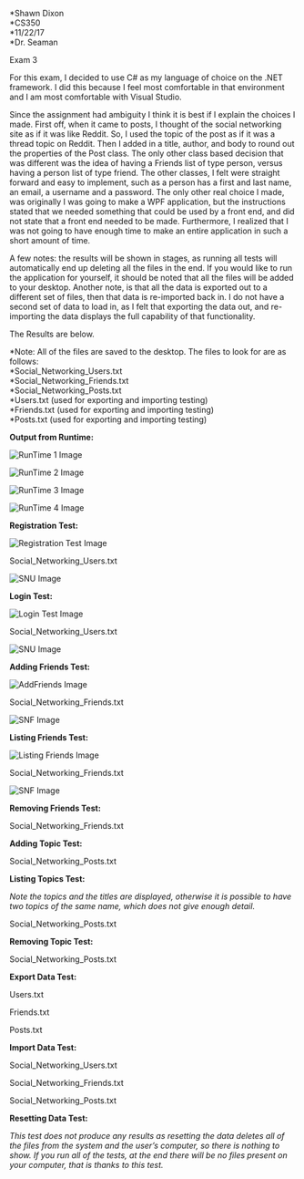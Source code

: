   *Shawn Dixon  
  *CS350  
  *11/22/17  
  *Dr. Seaman  

Exam 3

For this exam, I decided to use C# as my language of choice on the .NET framework. I did this because I feel most comfortable in that environment and I am most comfortable with Visual Studio. 

Since the assignment had ambiguity I think it is best if I explain the choices I made. First off, when it came to posts, I thought of the social networking site as if it was like Reddit. So, I used the topic of the post as if it was a thread topic on Reddit. Then I added in a title, author, and body to round out the properties of the Post class. The only other class based decision that was different was the idea of having a Friends list of type person, versus having a person list of type friend. The other classes, I felt were straight forward and easy to implement, such as a person has a first and last name, an email, a username and a password.
The only other real choice I made, was originally I was going to make a WPF application, but the instructions stated that we needed something that could be used by a front end, and did not state that a front end needed to be made. Furthermore, I realized that I was not going to have enough time to make an entire application in such a short amount of time.

A few notes: the results will be shown in stages, as running all tests will automatically end up deleting all the files in the end. If you would like to run the application for yourself, it should be noted that all the files will be added to your desktop. Another note, is that all the data is exported out to a different set of files, then that data is re-imported back in. I do not have a second set of data to load in, as I felt that exporting the data out, and re-importing the data displays the full capability of that functionality.

The Results are below. 

  *Note: All of the files are saved to the desktop. The files to look for are as follows:  
  *Social_Networking_Users.txt  
  *Social_Networking_Friends.txt  
  *Social_Networking_Posts.txt  
  *Users.txt (used for exporting and importing testing)  
  *Friends.txt (used for exporting and importing testing)  
  *Posts.txt (used for exporting and importing testing)  

**Output from Runtime:**

 ![RunTime 1 Image](https://github.com/UNC-CS350/CS350/blob/master/Exercises/Results/dixo7800/Exam%203/RunTime%201.PNG)
 
 ![RunTime 2 Image](https://github.com/UNC-CS350/CS350/blob/master/Exercises/Results/dixo7800/Exam%203/RunTime%202.PNG)
 
 ![RunTime 3 Image](https://github.com/UNC-CS350/CS350/blob/master/Exercises/Results/dixo7800/Exam%203/RunTime%203.PNG)
 
 ![RunTime 4 Image](https://github.com/UNC-CS350/CS350/blob/master/Exercises/Results/dixo7800/Exam%203/RunTime%204.PNG)
  

**Registration Test:**

![Registration Test Image](https://github.com/UNC-CS350/CS350/blob/master/Exercises/Results/dixo7800/Exam%203/Registration.PNG)

Social_Networking_Users.txt 

![SNU Image](https://github.com/UNC-CS350/CS350/blob/master/Exercises/Results/dixo7800/Exam%203/SNU%20Reg.PNG)

**Login Test:**

![Login Test Image](https://github.com/UNC-CS350/CS350/blob/master/Exercises/Results/dixo7800/Exam%203/Login.PNG)

Social_Networking_Users.txt

![SNU Image](https://github.com/UNC-CS350/CS350/blob/master/Exercises/Results/dixo7800/Exam%203/SNU%20Reg.PNG)
 

**Adding Friends Test:**

![AddFriends Image](https://github.com/UNC-CS350/CS350/blob/master/Exercises/Results/dixo7800/Exam%203/AddFriends.PNG)

Social_Networking_Friends.txt
 
![SNF Image](https://github.com/UNC-CS350/CS350/blob/master/Exercises/Results/dixo7800/Exam%203/SNF%20AddFriends.PNG) 

**Listing Friends Test:**
 
![Listing Friends Image](https://github.com/UNC-CS350/CS350/blob/master/Exercises/Results/dixo7800/Exam%203/Listing%20Friends.PNG) 

Social_Networking_Friends.txt

![SNF Image](https://github.com/UNC-CS350/CS350/blob/master/Exercises/Results/dixo7800/Exam%203/SNF%20AddFriends.PNG)

**Removing Friends Test:**

 

Social_Networking_Friends.txt
 
**Adding Topic Test:**
 

Social_Networking_Posts.txt
 

**Listing Topics Test:**

*Note the topics and the titles are displayed, otherwise it is possible to have two topics of the same name, which does not give enough detail.*

 

Social_Networking_Posts.txt
 

**Removing Topic Test:**
 

Social_Networking_Posts.txt
 

**Export Data Test:**

 

Users.txt
 

Friends.txt
 

Posts.txt
 

**Import Data Test:**

 

Social_Networking_Users.txt
 
Social_Networking_Friends.txt
 
Social_Networking_Posts.txt
 

**Resetting Data Test:**

*This test does not produce any results as resetting the data deletes all of the files from the system and the user’s computer, so there is nothing to show. If you run all of the tests, at the end there will be no files present on your computer, that is thanks to this test.*

